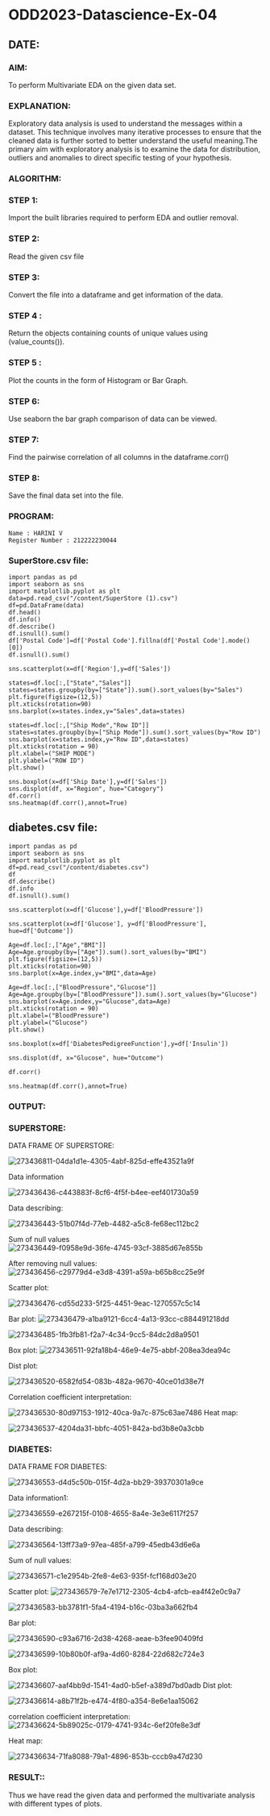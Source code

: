 # ODD2023-Datascience-Ex-04
## DATE:

### AIM:
To perform Multivariate EDA on the given data set.
### EXPLANATION:
Exploratory data analysis is used to understand the messages within a dataset. This technique involves many iterative processes to ensure that the cleaned data is further sorted to better understand the useful meaning.The primary aim with exploratory analysis is to examine the data for distribution, outliers and anomalies to direct specific testing of your hypothesis.
### ALGORITHM:
### STEP 1:
Import the built libraries required to perform EDA and outlier removal.
### STEP 2:
Read the given csv file
### STEP 3:
Convert the file into a dataframe and get information of the data.
### STEP 4 :
Return the objects containing counts of unique values using (value_counts()).
### STEP 5 :
Plot the counts in the form of Histogram or Bar Graph.
### STEP 6:
Use seaborn the bar graph comparison of data can be viewed.
### STEP 7:
Find the pairwise correlation of all columns in the dataframe.corr()

### STEP 8:
Save the final data set into the file.

###  PROGRAM:
```
Name : HARINI V
Register Number : 212222230044
```

### SuperStore.csv file:
```
import pandas as pd
import seaborn as sns
import matplotlib.pyplot as plt
data=pd.read_csv("/content/SuperStore (1).csv")
df=pd.DataFrame(data)
df.head()
df.info()
df.describe()
df.isnull().sum()
df['Postal Code']=df['Postal Code'].fillna(df['Postal Code'].mode()[0])
df.isnull().sum()

sns.scatterplot(x=df['Region'],y=df['Sales'])

states=df.loc[:,["State","Sales"]]
states=states.groupby(by=["State"]).sum().sort_values(by="Sales")
plt.figure(figsize=(12,5))
plt.xticks(rotation=90)
sns.barplot(x=states.index,y="Sales",data=states)

states=df.loc[:,["Ship Mode","Row ID"]]
states=states.groupby(by=["Ship Mode"]).sum().sort_values(by="Row ID")
sns.barplot(x=states.index,y="Row ID",data=states)
plt.xticks(rotation = 90)
plt.xlabel=("SHIP MODE")
plt.ylabel=("ROW ID")
plt.show()

sns.boxplot(x=df['Ship Date'],y=df['Sales'])
sns.displot(df, x="Region", hue="Category")
df.corr()
sns.heatmap(df.corr(),annot=True)
```

## diabetes.csv file:

```
import pandas as pd
import seaborn as sns
import matplotlib.pyplot as plt
df=pd.read_csv("/content/diabetes.csv")
df
df.describe()
df.info
df.isnull().sum()

sns.scatterplot(x=df['Glucose'],y=df['BloodPressure'])

sns.scatterplot(x=df['Glucose'], y=df['BloodPressure'], hue=df['Outcome'])

Age=df.loc[:,["Age","BMI"]]
Age=Age.groupby(by=["Age"]).sum().sort_values(by="BMI")
plt.figure(figsize=(12,5))
plt.xticks(rotation=90)
sns.barplot(x=Age.index,y="BMI",data=Age)

Age=df.loc[:,["BloodPressure","Glucose"]]
Age=Age.groupby(by=["BloodPressure"]).sum().sort_values(by="Glucose")
sns.barplot(x=Age.index,y="Glucose",data=Age)
plt.xticks(rotation = 90)
plt.xlabel=("BloodPressure")
plt.ylabel=("Glucose")
plt.show()

sns.boxplot(x=df['DiabetesPedigreeFunction'],y=df['Insulin'])

sns.displot(df, x="Glucose", hue="Outcome")

df.corr()

sns.heatmap(df.corr(),annot=True)
```
### OUTPUT:
 
### SUPERSTORE:

DATA FRAME OF SUPERSTORE:

![273436811-04da1d1e-4305-4abf-825d-effe43521a9f](https://github.com/Aravindsamy04/ODD2023-Datascience-Ex-04/assets/113497037/1fa8fce4-890d-4bff-a44b-b8c196b4a3f5)

Data information

![273436436-c443883f-8cf6-4f5f-b4ee-eef401730a59](https://github.com/Aravindsamy04/ODD2023-Datascience-Ex-04/assets/113497037/628add2e-c7f1-4d86-b4a3-b1d37c63dbcd)

Data describing:

![273436443-51b07f4d-77eb-4482-a5c8-fe68ec112bc2](https://github.com/Aravindsamy04/ODD2023-Datascience-Ex-04/assets/113497037/e2906abb-ef3d-4392-838d-3a4f3a46cc6e)

Sum of null values
![273436449-f0958e9d-36fe-4745-93cf-3885d67e855b](https://github.com/Aravindsamy04/ODD2023-Datascience-Ex-04/assets/113497037/274a4c56-10ce-4fbe-b13c-998fbe78a3bd)


After removing null values:
![273436456-c29779d4-e3d8-4391-a59a-b65b8cc25e9f](https://github.com/Aravindsamy04/ODD2023-Datascience-Ex-04/assets/113497037/05a5956f-bd7c-45b3-9b48-6d63772c14b2)

Scatter plot:

![273436476-cd55d233-5f25-4451-9eac-1270557c5c14](https://github.com/Aravindsamy04/ODD2023-Datascience-Ex-04/assets/113497037/fb2790de-ea7f-446d-9d23-a029b9bc669d)

Bar plot:
![273436479-a1ba9121-6cc4-4a13-93cc-c884491218dd](https://github.com/Aravindsamy04/ODD2023-Datascience-Ex-04/assets/113497037/edc8ab2e-8041-419e-9cb1-9fd3ea431d16)

![273436485-1fb3fb81-f2a7-4c34-9cc5-84dc2d8a9501](https://github.com/Aravindsamy04/ODD2023-Datascience-Ex-04/assets/113497037/7900fa42-ce29-482e-909b-04637967ce6f)

Box plot:
![273436511-92fa18b4-46e9-4e75-abbf-208ea3dea94c](https://github.com/Aravindsamy04/ODD2023-Datascience-Ex-04/assets/113497037/a97b666a-05bc-49fc-805e-aa6111cd12a3)

Dist plot:

![273436520-6582fd54-083b-482a-9670-40ce01d38e7f](https://github.com/Aravindsamy04/ODD2023-Datascience-Ex-04/assets/113497037/afff1554-35d8-4d5d-a5c6-2517e41e03e0)

Correlation coefficient interpretation:

![273436530-80d97153-1912-40ca-9a7c-875c63ae7486](https://github.com/Aravindsamy04/ODD2023-Datascience-Ex-04/assets/113497037/64551be3-ca93-4afe-b2b2-94a7485230c5)
Heat map:

![273436537-4204da31-bbfc-4051-842a-bd3b8e0a3cbb](https://github.com/Aravindsamy04/ODD2023-Datascience-Ex-04/assets/113497037/a1479ec5-4437-4701-a1f0-37337d78f844)


### DIABETES:

DATA FRAME FOR DIABETES:

![273436553-d4d5c50b-015f-4d2a-bb29-39370301a9ce](https://github.com/Aravindsamy04/ODD2023-Datascience-Ex-04/assets/113497037/e1f804a2-c461-4e83-82f9-3b44fe285003)

Data information1:

![273436559-e267215f-0108-4655-8a4e-3e3e6117f257](https://github.com/Aravindsamy04/ODD2023-Datascience-Ex-04/assets/113497037/eaaf431f-1e9b-4c88-ac85-2371726ce784)

Data describing:

![273436564-13ff73a9-97ea-485f-a799-45edb43d6e6a](https://github.com/Aravindsamy04/ODD2023-Datascience-Ex-04/assets/113497037/8b794e77-d97f-4fcf-b71b-388ca16df7a4)


Sum of null values:


![273436571-c1e2954b-2fe8-4e63-935f-fcf168d03e20](https://github.com/Aravindsamy04/ODD2023-Datascience-Ex-04/assets/113497037/21ce1994-e1ae-4600-811d-e524a35ecbc8)


Scatter plot:
![273436579-7e7e1712-2305-4cb4-afcb-ea4f42e0c9a7](https://github.com/Aravindsamy04/ODD2023-Datascience-Ex-04/assets/113497037/04db704b-8eaf-4c53-9f1e-a2fe92d3acaa)


![273436583-bb3781f1-5fa4-4194-b16c-03ba3a662fb4](https://github.com/Aravindsamy04/ODD2023-Datascience-Ex-04/assets/113497037/cbabb3c2-1b2a-4190-a0d6-b856b7a1f50a)

Bar plot:


![273436590-c93a6716-2d38-4268-aeae-b3fee90409fd](https://github.com/Aravindsamy04/ODD2023-Datascience-Ex-04/assets/113497037/e167acdc-b6b0-4f80-8792-2c96b297cab6)


![273436599-10b80b0f-af9a-4d60-8284-22d682c724e3](https://github.com/Aravindsamy04/ODD2023-Datascience-Ex-04/assets/113497037/8bedfb5b-d600-4045-bf25-117c25128785)

Box plot:

![273436607-aaf4bb9d-1541-4ad0-b5ef-a389d7bd0adb](https://github.com/Aravindsamy04/ODD2023-Datascience-Ex-04/assets/113497037/dae4ddbc-3786-45b9-a9fe-fff363f05765)
Dist plot:

![273436614-a8b71f2b-e474-4f80-a354-8e6e1aa15062](https://github.com/Aravindsamy04/ODD2023-Datascience-Ex-04/assets/113497037/a66e4511-fbe9-45a0-8c1d-237aba723673)

correlation coefficient interpretation:
![273436624-5b89025c-0179-4741-934c-6ef20fe8e3df](https://github.com/Aravindsamy04/ODD2023-Datascience-Ex-04/assets/113497037/31eff66e-3575-4d6c-99d7-3ee6ed5d4c98)


Heat map:



![273436634-71fa8088-79a1-4896-853b-cccb9a47d230](https://github.com/Aravindsamy04/ODD2023-Datascience-Ex-04/assets/113497037/52141eca-21e2-47ea-95a7-ba64d1ac8353)


### RESULT::


Thus we have read the given data and performed the multivariate analysis with different types of plots.
















